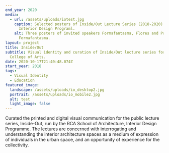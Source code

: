 ```yaml
---
end_year: 2020
media:
  - url: /assets/uploads/iotest.jpg
    caption: Selected posters of Inside/Out Lecture Series (2018-2020) for RCA
      Interior Design Programl.
    alt: Three posters of invited speakers Formafantasma, Flores and Prats,
      Formafantasma.
layout: project
title: Inside/Out
subtitle: Visual identity and curation of Inside/Out lecture series for Royal
  College of Arts.
date: 2020-10-17T21:40:48.074Z
start_year: 2018
tags:
  - Visual Identity
  - Education
featured_image:
  landscape: /assets/uploads/io_desktop2.jpg
  portrait: /assets/uploads/io_mobile2.jpg
  alt: test
  light_image: false
---
```

Curated the printed and digital visual communication for the public lecture series, Inside-Out, run by the RCA School of Architecture, Interior Design Programme. The lectures are concerned with interrogating and understanding the interior architecture spaces as a medium of expression of individuals in the urban space, and an opportunity of experience for the collectivity.
